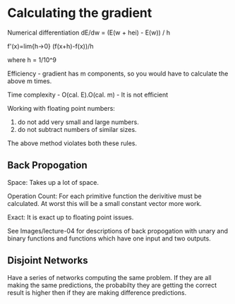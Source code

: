 # Calculating the gradient 

Numerical differentiation
dE/dw = (E(w + hei) - E(w)) / h

f'(x)=lim{h->0} (f(x+h)-f(x))/h

where h = 1/10^9

Efficiency - gradient has m components, so you would have to calculate the above m times. 

Time complexity - O(cal. E).O(cal. m) - It is not efficient

Working with floating point numbers:

1. do not add very small and large numbers.
2. do not subtract numbers of similar sizes.

The above method violates both these rules.

## Back Propogation
Space: Takes up a lot of space.

Operation Count: For each primitive function the derivitive must be calculated. At worst this will be a small constant vector more work.

Exact: It is exact up to floating point issues.

See Images/lecture-04 for descriptions of back propogation with unary and binary functions and functions which have one input and two outputs.

## Disjoint Networks
Have a series of networks computing the same problem. If they are all making the same predictions, the probabilty they are getting the correct result is higher then if they are making difference predictions.
